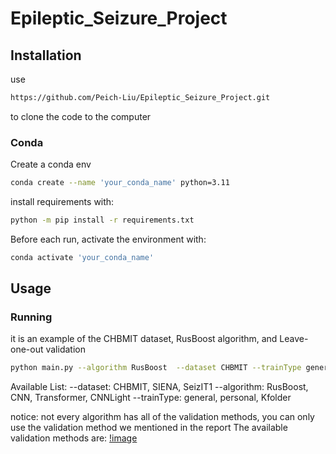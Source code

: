 # Epileptic_Seizure_Project
## Installation

use 
```bash
https://github.com/Peich-Liu/Epileptic_Seizure_Project.git
```
to clone the code to the computer

### Conda

Create a conda env
```bash
conda create --name 'your_conda_name' python=3.11
```

install requirements with:

```bash
python -m pip install -r requirements.txt
```

Before each run, activate the environment with:

```bash
conda activate 'your_conda_name'
```

## Usage
### Running
it is an example of the CHBMIT dataset, RusBoost algorithm, and Leave-one-out validation
```bash
python main.py --algorithm RusBoost  --dataset CHBMIT --trainType general
```
Available List:
--dataset: CHBMIT, SIENA, SeizIT1
--algorithm: RusBoost, CNN, Transformer, CNNLight
--trainType: general, personal, Kfolder

notice: not every algorithm has all of the validation methods, you can only use the validation method we mentioned in the report
The available validation methods are:
[!image](https://github.com/Peich-Liu/Epileptic_Seizure_Project/blob/main/available_method.png)



